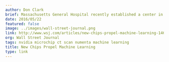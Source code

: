 ```yaml
---
author: Don Clark
brief: Massachusetts General Hospital recently established a center in Boston that plans to use Nvidia chips to help an artificial-intelligence system spot anomalies on CT scans and other medical images, jobs now carried out by human radiologists. The project, drawing on a database of 10 billion existing images
date: 2016/05/22
featured: false
image: ../images/wall-street-journal.png
link: http://www.wsj.com/articles/new-chips-propel-machine-learning-1463957238
org: Wall Street Journal
tags: nvidia microchip ct scan numenta machine learning
title: New Chips Propel Machine Learning
type: link
---
```

